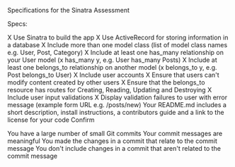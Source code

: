 Specifications for the Sinatra Assessment

Specs:

X Use Sinatra to build the app
X Use ActiveRecord for storing information in a database
X Include more than one model class (list of model class names e.g. User, Post, Category)
X Include at least one has_many relationship on your User model (x has_many y, e.g. User has_many Posts)
X Include at least one belongs_to relationship on another model (x belongs_to y, e.g. Post belongs_to User)
X Include user accounts
X Ensure that users can't modify content created by other users
X Ensure that the belongs_to resource has routes for Creating, Reading, Updating and Destroying
X Include user input validations
X Display validation failures to user with error message (example form URL e.g. /posts/new)
 Your README.md includes a short description, install instructions, a contributors guide and a link to the license for your code
Confirm

 You have a large number of small Git commits
 Your commit messages are meaningful
 You made the changes in a commit that relate to the commit message
 You don't include changes in a commit that aren't related to the commit message
